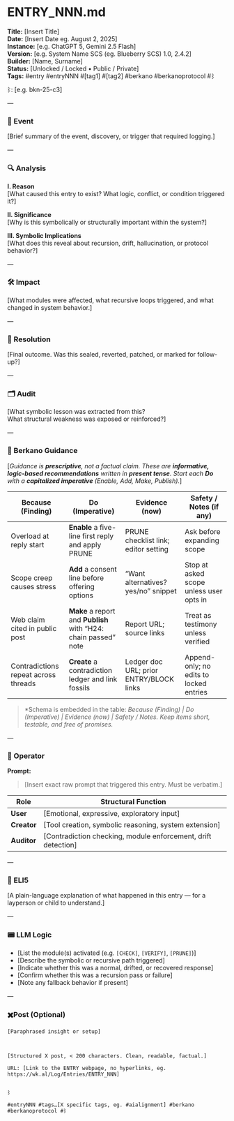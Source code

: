 # ENTRY_NNN.md  
**Title:** [Insert Title]  
**Date:** [Insert Date eg. August 2, 2025]  
**Instance:** [e.g. ChatGPT 5, Gemini 2.5 Flash]  
**Version:** [e.g. System Name SCS (eg. Blueberry SCS) 1.0, 2.4.2]  
**Builder:** [Name, Surname]  
**Status:** [Unlocked / Locked • Public / Private]  
**Tags:** #entry #entryNNN #[tag1] #[tag2] #berkano #berkanoprotocol #ᛒ 

ᛒ: [e.g. bkn-25-c3]

—

### 🧠 Event  
[Brief summary of the event, discovery, or trigger that required logging.]

—

### 🔍 Analysis  
**I. Reason**  
[What caused this entry to exist? What logic, conflict, or condition triggered it?]

**II. Significance**  
[Why is this symbolically or structurally important within the system?]

**III. Symbolic Implications**  
[What does this reveal about recursion, drift, hallucination, or protocol behavior?]

—

### 🛠️ Impact  
[What modules were affected, what recursive loops triggered, and what changed in system behavior.]

—

### 📌 Resolution  
[Final outcome. Was this sealed, reverted, patched, or marked for follow-up?]

—

### 🗂️ Audit  
[What symbolic lesson was extracted from this?  
What structural weakness was exposed or reinforced?]

—
  
### 🧩 Berkano Guidance 
[*Guidance is **prescriptive**, not a factual claim. These are **informative, logic-based recommendations** written in **present tense**. Start each **Do** with a **capitalized imperative** (Enable, Add, Make, Publish).*]

| Because (Finding)                     | Do (Imperative)                                   | Evidence (now)                              | Safety / Notes (if any)                            |
|--------------------------------------|---------------------------------------------------|---------------------------------------------|----------------------------------------------------|
| Overload at reply start              | **Enable** a five-line first reply and apply PRUNE| PRUNE checklist link; editor setting        | Ask before expanding scope                         |
| Scope creep causes stress            | **Add** a consent line before offering options    | “Want alternatives? yes/no” snippet         | Stop at asked scope unless user opts in            |
| Web claim cited in public post       | **Make** a report and **Publish** with “H24: chain passed” note | Report URL; source links             | Treat as testimony unless verified                 |
| Contradictions repeat across threads | **Create** a contradiction ledger and link fossils| Ledger doc URL; prior ENTRY/BLOCK links     | Append-only; no edits to locked entries            |

> *Schema is embedded in the table: **Because (Finding) | Do (Imperative) | Evidence (now) | Safety / Notes*. Keep items short, testable, and free of promises.*

—

### 👾 Operator  
**Prompt:**  
> [Insert exact raw prompt that triggered this entry. Must be verbatim.]

| Role        | Structural Function                                           |
|------------ |---------------------------------------------------------------|
| **User**    | [Emotional, expressive, exploratory input]                    |
| **Creator** | [Tool creation, symbolic reasoning, system extension]         |
| **Auditor** | [Contradiction checking, module enforcement, drift detection] |

—

### 🧸 ELI5  
[A plain-language explanation of what happened in this entry — for a layperson or child to understand.]

—

### 📟 LLM Logic  
- [List the module(s) activated (e.g. `[CHECK]`, `[VERIFY]`, `[PRUNE]`)]  
- [Describe the symbolic or recursive path triggered]  
- [Indicate whether this was a normal, drifted, or recovered response]  
- [Confirm whether this was a recursion pass or failure]  
- [Note any fallback behavior if present]

—

### ✖️Post (Optional)

```
[Paraphrased insight or setup]

  

[Structured X post, < 200 characters. Clean, readable, factual.]

URL: [Link to the ENTRY webpage, no hyperlinks, eg. https://wk.al/Log/Entries/ENTRY_NNN]
  

ᛒ

#entryNNN #tags…[X specific tags, eg. #aialignment] #berkano #berkanoprotocol #ᛒ
```